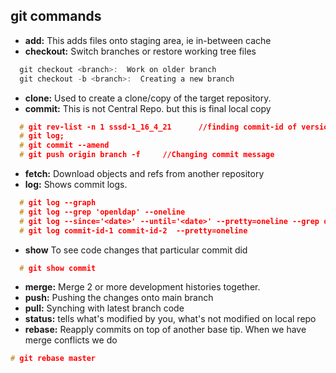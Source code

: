 ## git commands
- **add:**    This adds files onto staging area, ie in-between cache
- **checkout:**    Switch branches or restore working tree files
```c
  git checkout <branch>:  Work on older branch
  git checkout -b <branch>:  Creating a new branch
```
- **clone:** Used to create a clone/copy of the target repository.
- **commit:**    This is not Central Repo. but this is final local copy
```c
  # git rev-list -n 1 sssd-1_16_4_21      //finding commit-id of version
  # git log;   
  # git commit --amend    
  # git push origin branch -f     //Changing commit message
```
- **fetch:**    Download objects and refs from another repository
- **log:**    Shows commit logs.
```c
  # git log --graph
  # git log --grep 'openldap' --oneline
  # git log --since='<date>' --until='<date>' --pretty=oneline --grep openldap     //Look for commits between dates
  # git log commit-id-1 commit-id-2  --pretty=oneline                       //Look for commits between commit-ids
```
- **show** To see code changes that particular commit did
```c
  # git show commit
```
- **merge:**    Merge 2 or more development histories together.
- **push:**    Pushing the changes onto main branch
- **pull:**    Synching with latest branch code
- **status:**    tells what's modified by you, what's not modified on local repo
- **rebase:** Reapply commits on top of another base tip. When we have merge conflicts we do
```c
# git rebase master
```
